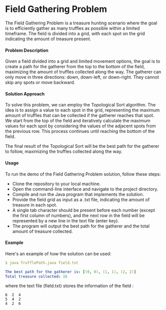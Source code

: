 # Field Gathering Problem
The Field Gathering Problem is a treasure hunting scenario where the goal is to efficiently gather as many truffles as possible within a limited timeframe. The field is divided into a grid, with each spot on the grid indicating the amount of treasure present.

#### Problem Description
Given a field divided into a grid and limited movement options, the goal is to create a path for the gatherer from the top to the bottom of the field, maximizing the amount of truffles collected along the way. The gatherer can only move in three directions: down, down-left, or down-right. They cannot skip any spots or move backward.

#### Solution Approach
To solve this problem, we can employ the Topological Sort algorithm. The idea is to assign a value to each spot in the grid, representing the maximum amount of truffles that can be collected if the gatherer reaches that spot. We start from the top of the field and iteratively calculate the maximum values for each spot by considering the values of the adjacent spots from the previous row. This process continues until reaching the bottom of the field.

The final result of the Topological Sort will be the best path for the gatherer to follow, maximizing the truffles collected along the way.

#### Usage
To run the demo of the Field Gathering Problem solution, follow these steps:

* Clone the repository to your local machine.
* Open the command-line interface and navigate to the project directory.
* Compile and run the Java program that implements the solution.
* Provide the field grid as input as a .txt file, indicating the amount of treasure in each spot.
* A single tab character should be present before each number (except the first column of numbers), and
  the next row in the field will be represented by a new line in the text file (enter key).
* The program will output the best path for the gatherer and the total amount of treasure collected.

#### Example
Here's an example of how the solution can be used:

```yaml
$ java TrufflePath.java field.txt

The best path for the gatherer is: [(0, 0), (1, 1), (2, 2)]
Total treasure collected: 16
```
where the text file (field.txt) stores the information of the field :

```
6  2  4
5  4  2
4  2  6
```
